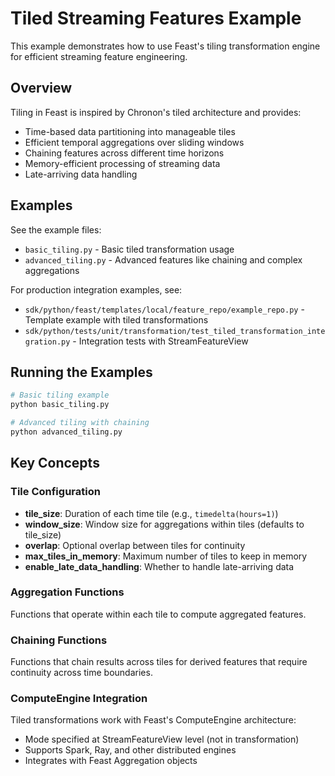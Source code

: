 # Tiled Streaming Features Example

This example demonstrates how to use Feast's tiling transformation engine for efficient streaming feature engineering.

## Overview

Tiling in Feast is inspired by Chronon's tiled architecture and provides:
- Time-based data partitioning into manageable tiles
- Efficient temporal aggregations over sliding windows  
- Chaining features across different time horizons
- Memory-efficient processing of streaming data
- Late-arriving data handling

## Examples

See the example files:
- `basic_tiling.py` - Basic tiled transformation usage
- `advanced_tiling.py` - Advanced features like chaining and complex aggregations

For production integration examples, see:
- `sdk/python/feast/templates/local/feature_repo/example_repo.py` - Template example with tiled transformations
- `sdk/python/tests/unit/transformation/test_tiled_transformation_integration.py` - Integration tests with StreamFeatureView

## Running the Examples

```bash
# Basic tiling example
python basic_tiling.py

# Advanced tiling with chaining
python advanced_tiling.py
```

## Key Concepts

### Tile Configuration
- **tile_size**: Duration of each time tile (e.g., `timedelta(hours=1)`)
- **window_size**: Window size for aggregations within tiles (defaults to tile_size)
- **overlap**: Optional overlap between tiles for continuity
- **max_tiles_in_memory**: Maximum number of tiles to keep in memory
- **enable_late_data_handling**: Whether to handle late-arriving data

### Aggregation Functions
Functions that operate within each tile to compute aggregated features.

### Chaining Functions
Functions that chain results across tiles for derived features that require continuity across time boundaries.

### ComputeEngine Integration
Tiled transformations work with Feast's ComputeEngine architecture:
- Mode specified at StreamFeatureView level (not in transformation)
- Supports Spark, Ray, and other distributed engines
- Integrates with Feast Aggregation objects